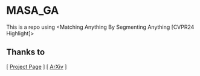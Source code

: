 # MASA_GA
This is a repo using <Matching Anything By Segmenting Anything [CVPR24 Highlight]>
## Thanks to
[ [Project Page](https://matchinganything.github.io/) ]
[ [ArXiv](https://arxiv.org/abs/2406.04221) ]
